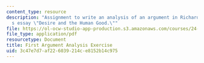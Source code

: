 ```yaml
---
content_type: resource
description: "Assignment to write an analysis of an argument in Richard Kraut\u2019\
  s essay \"Desire and the Human Good.\""
file: https://ol-ocw-studio-app-production.s3.amazonaws.com/courses/24-02-moral-problems-and-the-good-life-fall-2008/3c47e7d7af226039214ce8152b14c975_assn_1.pdf
file_type: application/pdf
resourcetype: Document
title: First Argument Analysis Exercise
uid: 3c47e7d7-af22-6039-214c-e8152b14c975
---
```

